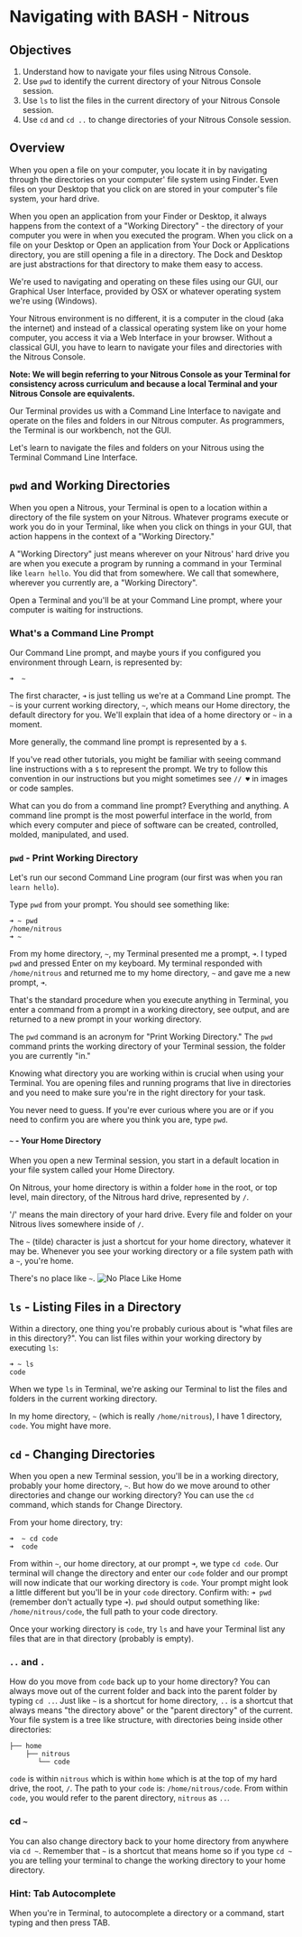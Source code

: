 # Navigating with BASH - Nitrous

## Objectives

1. Understand how to navigate your files using Nitrous Console.
2. Use `pwd` to identify the current directory of your  Nitrous Console session.
3. Use `ls` to list the files in the current directory of your  Nitrous Console session.
4. Use `cd` and `cd ..` to change directories of your  Nitrous Console session.

## Overview

When you open a file on your computer, you locate it in by navigating through the directories on your computer' file system using Finder. Even files on your Desktop that you click on are stored in your computer's file system, your hard drive.

When you open an application from your Finder or Desktop, it always happens from the context of a "Working Directory" - the directory of your computer you were in when you executed the program. When you click on a file on your Desktop or Open an application from Your Dock or Applications directory, you are still opening a file in a directory. The Dock and Desktop are just abstractions for that directory to make them easy to access.

We're used to navigating and operating on these files using our GUI, our Graphical User Interface, provided by OSX or whatever operating system we're using (Windows).

Your Nitrous environment is no different, it is a computer in the cloud (aka the internet) and instead of a classical operating system like on your home computer, you access it via a Web Interface in your browser. Without a classical GUI, you have to learn to navigate your files and directories with the Nitrous Console.

**Note: We will begin referring to your Nitrous Console as your Terminal for consistency across curriculum and because a local Terminal and your Nitrous Console are equivalents.**

Our Terminal provides us with a Command Line Interface to navigate and operate on the files and folders in our Nitrous computer. As programmers, the Terminal is our workbench, not the GUI.

Let's learn to navigate the files and folders on your Nitrous using the Terminal Command Line Interface.

## `pwd` and Working Directories

When you open a Nitrous, your Terminal is open to a location within a directory of the file system on your Nitrous. Whatever programs execute or work you do in your Terminal, like when you click on things in your GUI, that action happens in the context of a "Working Directory."

A "Working Directory" just means wherever on your Nitrous' hard drive you are when you execute a program by running a command in your Terminal like `learn hello`. You did that from somewhere. We call that somewhere, wherever you currently are, a "Working Directory".

Open a Terminal and you'll be at your Command Line prompt, where your computer is waiting for instructions.

### What's a Command Line Prompt

Our Command Line prompt, and maybe yours if you configured you environment through Learn, is represented by:

```
➜  ~
```

The first character, `➜` is just telling us we're at a Command Line prompt. The `~` is your current working directory, `~`, which means our Home directory, the default directory for you. We'll explain that idea of a home directory or `~` in a moment.

More generally, the command line prompt is represented by a `$`.

If you've read other tutorials, you might be familiar with seeing command line instructions with a `$` to represent the prompt. We try to follow this convention in our instructions but you might sometimes see `// ♥` in images or code samples.

What can you do from a command line prompt? Everything and anything. A command line prompt is the most powerful interface in the world, from which every computer and piece of software can be created, controlled, molded, manipulated, and used.

### `pwd` - Print Working Directory

Let's run our second Command Line program (our first was when you ran `learn hello`).

Type `pwd` from your prompt. You should see something like:

```
➜ ~ pwd
/home/nitrous
➜ ~
```

From my home directory, `~`, my Terminal presented me a prompt, `➜`. I typed `pwd` and pressed Enter on my keyboard. My terminal responded with `/home/nitrous` and returned me to my home directory, `~` and gave me a new prompt, `➜`.

That's the standard procedure when you execute anything in Terminal, you enter a command from a prompt in a working directory, see output, and are returned to a new prompt in your working directory.

The `pwd` command is an acronym for "Print Working Directory." The `pwd` command prints the working directory of your Terminal session, the folder you are currently "in."

Knowing what directory you are working within is crucial when using your Terminal. You are opening files and running programs that live in directories and you need to make sure you're in the right directory for your task.

You never need to guess. If you're ever curious where you are or if you need to confirm you are where you think you are, type `pwd`.

#### `~` - Your Home Directory

When you open a new Terminal session, you start in a default location in your file system called your Home Directory.

On Nitrous, your home directory is within a folder `home` in the root, or top level, main directory, of the Nitrous hard drive, represented by `/`.

'/' means the main directory of your hard drive. Every file and folder on your Nitrous lives somewhere inside of `/`.

The `~` (tilde) character is just a shortcut for your home directory, whatever it may be. Whenever you see your working directory or a file system path with a `~`, you're home.

There's no place like `~`.
![No Place Like Home](http://learn-co-videos.s3.amazonaws.com/learn-co-orientation/no-place-like-home.gif)

## `ls` - Listing Files in a Directory

Within a directory, one thing you're probably curious about is "what files are in this directory?". You can list files within your working directory by executing `ls`:

```
➜ ~ ls
code   		    
```

When we type `ls` in Terminal, we're asking our Terminal to list the files and folders in the current working directory.

In my home directory, `~` (which is really `/home/nitrous`), I have 1 directory, `code`. You might have more.

## `cd` - Changing Directories

When you open a new Terminal session, you'll be in a working directory, probably your home directory, `~`. But how do we move around to other directories and change our working directory? You can use the `cd` command, which stands for Change Directory.

From your home directory, try:

```
➜  ~ cd code
➜  code
```

From within `~`, our home directory, at our prompt `➜`, we type `cd code`. Our terminal will change the directory and enter our `code` folder and our prompt will now indicate that our working directory is `code`. Your prompt might look a little different but you'll be in your `code` directory. Confirm with: `➜ pwd` (remember don't actually type `➜`). `pwd` should output something like: `/home/nitrous/code`, the full path to your code directory.

Once your working directory is `code`, try `ls` and have your Terminal list any files that are in that directory (probably is empty).

### `..` and `.`

How do you move from `code` back up to your home directory? You can always move out of the current folder and back into the parent folder by typing `cd ..`. Just like `~` is a shortcut for home directory, `..` is a shortcut that always means "the directory above" or the "parent directory" of the current. Your file system is a tree like structure, with directories being inside other directories:

```
├── home
    ├── nitrous
       └── code
```

`code` is within `nitrous` which is within `home` which is at the top of my hard drive, the root, `/`. The path to your `code` is: `/home/nitrous/code`. From within `code`, you would refer to the parent directory, `nitrous` as `..`.

### cd `~`

You can also change directory back to your home directory from anywhere via `cd ~`. Remember that `~` is a shortcut that means home so if you type `cd ~` you are telling your terminal to change the working directory to your home directory.

### Hint: Tab Autocomplete

When you're in Terminal, to autocomplete a directory or a command, start typing and then press TAB.
